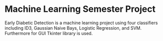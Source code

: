 # Machine Learning Semester Project
 Early Diabetic Detection is a machine learning project using four classifiers including ID3, Gaussian Naive Bays, Logistic Regression, and SVM. Furthermore for GUI Tkinter library is used.  
